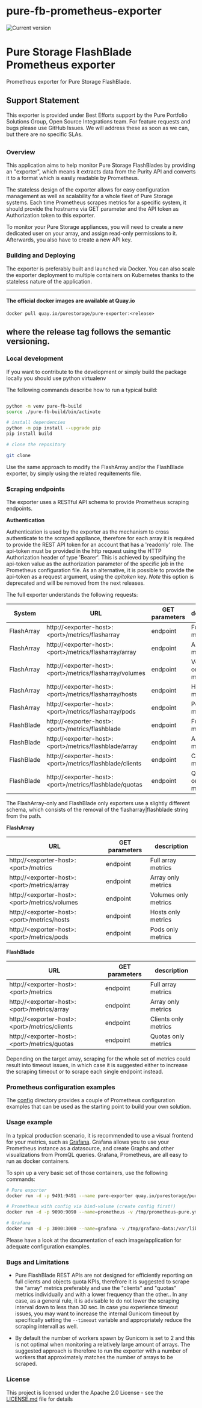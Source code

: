 # pure-fb-prometheus-exporter
![Current version](https://img.shields.io/github/v/tag/PureStorage-OpenConnect/pure-fb-prometheus-exporter?label=current%20version)



# Pure Storage FlashBlade Prometheus exporter
Prometheus exporter for Pure Storage FlashBlade.

## Support Statement
This exporter is provided under Best Efforts support by the Pure Portfolio Solutions Group, Open Source Integrations team.
For feature requests and bugs please use GitHub Issues.
We will address these as soon as we can, but there are no specific SLAs.
##

### Overview

This application aims to help monitor Pure Storage FlashBlades by providing an "exporter", which means it extracts data from the Purity API and converts it to a format which is easily readable by Prometheus.

The stateless design of the exporter allows for easy configuration management as well as scalability for a whole fleet of Pure Storage systems. Each time Prometheus scrapes metrics for a specific system, it should provide the hostname via GET parameter and the API token as Authorization token to this exporter.

To monitor your Pure Storage appliances, you will need to create a new dedicated user on your array, and assign read-only permissions to it. Afterwards, you also have to create a new API key.


### Building and Deploying

The exporter is preferably built and launched via Docker. You can also scale the exporter deployment to multiple containers on Kubernetes thanks to the stateless nature of the application.

---

#### The official docker images are available at Quay.io

```shell
docker pull quay.io/purestorage/pure-exporter:<release>
```

where the release tag follows the semantic versioning.
---

### Local development

If you want to contribute to the development or simply build the package locally you should use python virtualenv

The following commands describe how to run a typical build:
```bash

python -m venv pure-fb-build
source ./pure-fb-build/bin/activate

# install dependencies
python -m pip install --upgrade pip
pip install build

# clone the repository

git clone 
```
Use the same approach to modify the FlashArray and/or the FlashBlade exporter, by simply using the related requitements file.

### Scraping endpoints

The exporter uses a RESTful API schema to provide Prometheus scraping endpoints.

**Authentication**

Authentication is used by the exporter as the mechanism to cross authenticate to the scraped appliance, therefore for each array it is required to provide the REST API token for an account that has a 'readonly' role. The api-token must be provided in the http request using the HTTP Authorization header of type 'Bearer'. This is achieved by specifying the api-token value as the authorization parameter of the specific job in the Prometheus configuration file. As an alternative, it is possible to provide the api-token as a request argument, using the *apitoken* key. *Note* this option is deprecated and will be removed from the next releases.


The full exporter understands the following requests:

System | URL | GET parameters | description
---|---|---|---
FlashArray | http://\<exporter-host\>:\<port\>/metrics/flasharray | endpoint| Full array metrics
FlashArray | http://\<exporter-host\>:\<port\>/metrics/flasharray/array | endpoint | Array only metrics
FlashArray | http://\<exporter-host\>:\<port\>/metrics/flasharray/volumes | endpoint | Volumes only metrics
FlashArray | http://\<exporter-host\>:\<port\>/metrics/flasharray/hosts | endpoint | Hosts only metrics
FlashArray | http://\<exporter-host\>:\<port\>/metrics/flasharray/pods | endpoint| Pods only metrics
FlashBlade | http://\<exporter-host\>:\<port\>/metrics/flashblade | endpoint | Full array metrics
FlashBlade | http://\<exporter-host\>:\<port\>/metrics/flashblade/array | endpoint | Array only metrics
FlashBlade | http://\<exporter-host\>:\<port\>/metrics/flashblade/clients | endpoint | Clients only metrics
FlashBlade | http://\<exporter-host\>:\<port\>/metrics/flashblade/quotas | endpoint | Quotas only metrics


The FlashArray-only and FlashBlade only exporters use a slightly different schema, which consists of the removal of the flasharray|flashblade string from the path.

**FlashArray**

URL | GET parameters | description
---|---|---
http://\<exporter-host\>:\<port\>/metrics | endpoint | Full array metrics
http://\<exporter-host\>:\<port\>/metrics/array | endpoint | Array only metrics
http://\<exporter-host\>:\<port\>/metrics/volumes | endpoint | Volumes only metrics
http://\<exporter-host\>:\<port\>/metrics/hosts | endpoint | Hosts only metrics
http://\<exporter-host\>:\<port\>/metrics/pods | endpoint | Pods only metrics

**FlashBlade**

URL | GET parameters | description
---|---|---
http://\<exporter-host\>:\<port\>/metrics | endpoint | Full array metrics
http://\<exporter-host\>:\<port\>/metrics/array | endpoint | Array only metrics
http://\<exporter-host\>:\<port\>/metrics/clients | endpoint | Clients only metrics
http://\<exporter-host\>:\<port\>/metrics/quotas | endpoint | Quotas only metrics


Depending on the target array, scraping for the whole set of metrics could result into timeout issues, in which case it is suggested either to increase the scraping timeout or to scrape each single endpoint instead.


### Prometheus configuration examples

The [config](config) directory provides a couple of Prometheus configuration examples that can be used as the starting point to build your own solution.

### Usage example

In a typical production scenario, it is recommended to use a visual frontend for your metrics, such as [Grafana](https://github.com/grafana/grafana). Grafana allows you to use your Prometheus instance as a datasource, and create Graphs and other visualizations from PromQL queries. Grafana, Prometheus, are all easy to run as docker containers.

To spin up a very basic set of those containers, use the following commands:
```bash
# Pure exporter
docker run -d -p 9491:9491 --name pure-exporter quay.io/purestorage/pure-exporter:<version>

# Prometheus with config via bind-volume (create config first!)
docker run -d -p 9090:9090 --name=prometheus -v /tmp/prometheus-pure.yml:/etc/prometheus/prometheus.yml -v /tmp/prometheus-data:/prometheus prom/prometheus:latest

# Grafana
docker run -d -p 3000:3000 --name=grafana -v /tmp/grafana-data:/var/lib/grafana grafana/grafana
```
Please have a look at the documentation of each image/application for adequate configuration examples.


### Bugs and Limitations

* Pure FlashBlade REST APIs are not designed for efficiently reporting on full clients and objects quota KPIs, therefrore it is suggested to scrape the "array" metrics preferably and use the "clients" and "quotas" metrics individually and with a lower frequency than the other.. In any case, as a general rule, it is advisable to do not lower the scraping interval down to less than 30 sec. In case you experience timeout issues, you may want to increase the internal Gunicorn timeout by specifically setting the `--timeout` variable and appropriately reduce the scraping intervall as well.

* By default the number of workers spawn by Gunicorn is set to 2 and this is not optimal when monitoring a relatively large amount of arrays. The suggested approach is therefore to run the exporter with a number of workers that approximately matches the number of arrays to be scraped.


### License

This project is licensed under the Apache 2.0 License - see the [LICENSE.md](LICENSE.md) file for details
